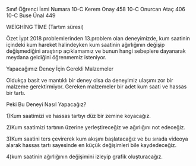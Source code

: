 Sınıf	Öğrenci İsmi	Numara
10-C	Kerem Onay	458
10-C	Onurcan Ataç	406
10-C	Buse Ünal	449


WEİGHİNG TİME (Tartım süresi)


Özet
İypt 2018 problemlerinden 13.problem olan deneyimizde, kum saatinin içindeki kum hareket halindeyken kum saatinin ağırlığının değişip değişmediğini araştırıp açıklamamız ve bunun hangi sebeplere dayanarak meydana geldiğini öğrenmemiz isteniyor.

Yapacağımız Deney İçin Gerekli Malzemeler

Oldukça basit ve mantıklı bir deney olsa da deneyimiz ulaşımı zor bir malzeme gerektirmiyor. Gereken malzemeler bir adet kum saati ve hassas bir tartı.

Peki Bu Deneyi Nasıl Yapacağız?

1)Kum saatimizi ve hassas tartıyı düz bir zemine koyacağız.

2)Kum saatimizi tartının üzerine yerleştireceğiz ve ağırlığını not edeceğiz.

3)Kum saatini ters çevirerek kum akışını başlatacağız ve bu sırada videoya alarak hassas tartı sayesinde en küçük değişimleri bile kaydedeceğiz.

4)kum saatinin ağırlığının değişimini izleyip grafik oluşturacağız.
